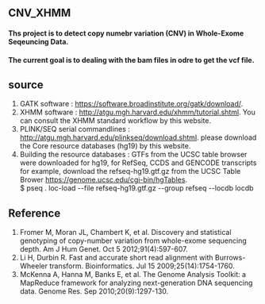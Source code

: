 ## CNV_XHMM
#### Ths project is to detect copy numebr variation (CNV) in Whole-Exome Seqeuncing Data. 
#### The current goal is to dealing with the bam files in odre to get the vcf file.

## **source** <br />
1. GATK software : https://software.broadinstitute.org/gatk/download/. <br />
2. XHMM software : http://atgu.mgh.harvard.edu/xhmm/tutorial.shtml. You can consult the XHMM standard workflow by this website.<br />
3. PLINK/SEQ serial commandlines : http://atgu.mgh.harvard.edu/plinkseq/download.shtml. please download the Core resource databases (hg19) by this website.<br />
4. Building the resource databases : GTFs from the UCSC table browser were downloaded for hg19, for RefSeq, CCDS and GENCODE transcripts
for example, download the refseq-hg19.gtf.gz from the UCSC Table Brower https://genome.ucsc.edu/cgi-bin/hgTables. <br />
$ pseq . loc-load --file refseq-hg19.gtf.gz --group refseq --locdb locdb <br />

## **Reference** <br />
1.	Fromer M, Moran JL, Chambert K, et al. Discovery and statistical genotyping of copy-number variation from whole-exome sequencing depth. Am J Hum Genet. Oct 5 2012;91(4):597-607. <br />
2.	Li H, Durbin R. Fast and accurate short read alignment with Burrows-Wheeler transform. Bioinformatics. Jul 15 2009;25(14):1754-1760.<br />
3.	McKenna A, Hanna M, Banks E, et al. The Genome Analysis Toolkit: a MapReduce framework for analyzing next-generation DNA sequencing data. Genome Res. Sep 2010;20(9):1297-130. <br />
